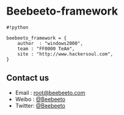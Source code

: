 # Beebeeto-framework #

```
#!python

beebeeto_framework = {
    author  : "windows2000",
    team : "FF0000 TeAm",
    site : "http://www.hackersoul.com",
}
```

## Contact us ##
* Email  : root@beebeeto.com
* Weibo  : [@Beebeeto](http://weibo.com/beebeeto)
* Twitter: [@Beebeeto](http://twitter.com/beebeeto)